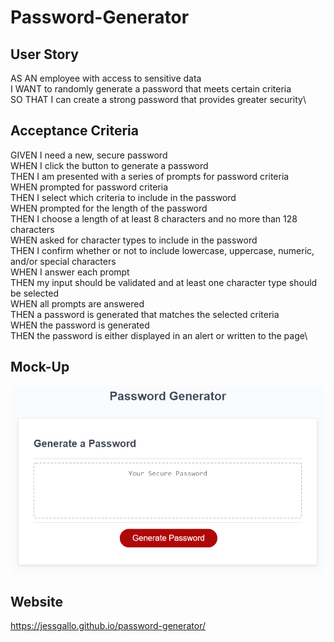 # Password-Generator

## User Story
AS AN employee with access to sensitive data\
I WANT to randomly generate a password that meets certain criteria\
SO THAT I can create a strong password that provides greater security\

## Acceptance Criteria
GIVEN I need a new, secure password\
WHEN I click the button to generate a password\
THEN I am presented with a series of prompts for password criteria\
WHEN prompted for password criteria\
THEN I select which criteria to include in the password\
WHEN prompted for the length of the password\
THEN I choose a length of at least 8 characters and no more than 128 characters\
WHEN asked for character types to include in the password\
THEN I confirm whether or not to include lowercase, uppercase, numeric, and/or special characters\
WHEN I answer each prompt\
THEN my input should be validated and at least one character type should be selected\
WHEN all prompts are answered\
THEN a password is generated that matches the selected criteria\
WHEN the password is generated\
THEN the password is either displayed in an alert or written to the page\

## Mock-Up
![mock-up](develop/mock-up.png)

## Website
https://jessgallo.github.io/password-generator/
